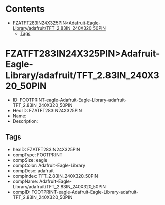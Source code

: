 



Contents
========

* [FZATFT283IN24X325PIN>Adafruit-Eagle-Library/adafruit/TFT_2.83IN_240X320_50PIN](#fzatft283in24x325pinadafruit-eagle-libraryadafruittft_283in_240x320_50pin)
	* [Tags](#tags)

# FZATFT283IN24X325PIN>Adafruit-Eagle-Library/adafruit/TFT_2.83IN_240X320_50PIN

- ID: FOOTPRINT-eagle-Adafruit-Eagle-Library-adafruit-TFT_2.83IN_240X320_50PIN
- Hex ID: FZATFT283IN24X325PIN
- Name: 
- Description: 

## Tags

- hexID: FZATFT283IN24X325PIN
- oompType: FOOTPRINT
- oompSize: eagle
- oompColor: Adafruit-Eagle-Library
- oompDesc: adafruit
- oompIndex: TFT_2.83IN_240X320_50PIN
- oompName: Adafruit-Eagle-Library/adafruit/TFT_2.83IN_240X320_50PIN
- oompID: FOOTPRINT-eagle-Adafruit-Eagle-Library-adafruit-TFT_2.83IN_240X320_50PIN
